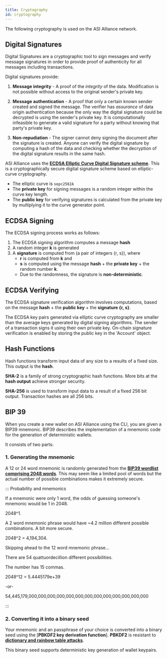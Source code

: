 ```yaml
---
title: Cryptography
id: cryptography
---
```


The following cryptography is used on the ASI Alliance network. 

## Digital Signatures

Digital Signatures are a cryptographic tool to sign messages and verify message signatures in order to provide proof of authenticity for all messages including transactions. 

Digital signatures provide:

1. **Message integrity** - A proof of the *integrity* of the data. Modification is not possible without access to the original sender's private key.  

2. **Message authentication** - A proof that only a certain known sender created and signed the message. The verifier has *assurance* of data origin authentication because the only way the digital signature could be decrypted is using the sender's private key. It is computationally infeasible to generate a valid signature for a party without knowing that party's private key.

3. **Non-repudiation** - The signer cannot deny signing the document after the signature is created. Anyone can verify the digital signature by computing a hash of the data and checking whether the decryption of the digital signature results in the same hash. 

ASI Alliance uses the [**ECDSA Elliptic Curve Digital Signature scheme**](https://en.wikipedia.org/wiki/Elliptic_Curve_Digital_Signature_Algorithm). This is a cryptographically secure digital signature scheme based on elliptic-curve cryptography. 

* The elliptic curve is `sepc2561k`
* The **private key** for signing messages is a random integer within the curve key length.
* The **public key** for verifying signatures is calculated from the private key by multiplying it to the curve generator point. 

## ECDSA Signing

The ECDSA signing process works as follows:

1. The ECDSA signing algorithm computes a message **hash**
2. A random integer **k** is generated
3. A **signature** is computed from (a pair of integers {r, s}), where 
    - **r** is computed from **k** and 
    - **s** is computed using the message **hash** + the **private key** + the random number **k**. 
    - Due to the randomness, the signature is **non-deterministic**.

## ECDSA Verifying 

The ECDSA signature verification algorithm involves computations, based on the message **hash** + the **public key** + the **signature {r, s}**.

The ECDSA key pairs generated via elliptic curve cryptography are smaller than the average keys generated by digital signing algorithms. The sender of a transaction signs it using their own private key. On-chain signature verification is enabled by storing the public key in the 'Account' object.

## Hash Functions

Hash functions transform input data of any size to a results of a fixed size. This output is the **hash**.

**SHA-2** is a family of strong cryptographic hash functions. More bits at the **hash output** achieve stronger security.

**SHA-256** is used to transform input data to a result of a fixed 256 bit output. Transaction hashes are all 256 bits.

## BIP 39

When you create a new wallet on ASI Alliance using the CLI, you are given a BIP39 mnemonic. 
BIP39 describes the implementation of a mnemonic code for the generation of deterministic wallets. 

It consists of two parts: 

### 1. Generating the mnemonic 

A 12 or 24 word mnemonic is randomly generated from the [**BIP39 wordlist comprising 2048 words**](https://github.com/bitcoin/bips/blob/master/bip-0039/english.txt). This may seem like a limited pool of words but the actual number of possible combinations makes it extremely secure. 

::: Probability and mnemonics

If a mnemonic were only 1 word, the odds of guessing someone's mnemonic would be 1 in 2048.

2048^1.

A 2 word mnemonic phrase would have ~4.2 million different possible combinations. A bit more secure. 

2048^2 = 4,194,304.

Skipping ahead to the 12 word mnemonic phrase... 

There are 54 quattuordecillion different possibilities. 

The number has 15 commas. 

2048^12 = 5.4445179e+39

-or-
  
54,445,179,000,000,000,000,000,000,000,000,000,000,000,000,000

:::

### 2. Converting it into a binary seed 

Your mnemonic and an passphrase of your choice is converted into a binary seed using the [**PBKDF2 key derivation function**]. **PBKDF2** is resistant to [**dictionary and rainbow table attacks**](https://en.wikipedia.org/wiki/Dictionary_attack). 

This binary seed supports deterministic key generation of wallet keypairs. 